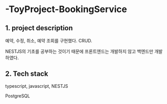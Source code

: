 # -ToyProject-BookingService

## 1. project description

예약, 수정, 취소, 예약 조회를 구현했다. CRUD.

NESTJS의 기초를 공부하는 것이기 때문에 프론트엔드는 개발하지 않고 백엔드만 개발하였다.

## 2. Tech stack

typescript, javascript, NESTJS

PostgreSQL
